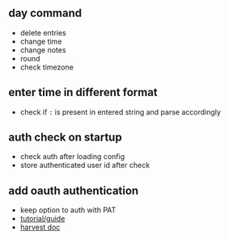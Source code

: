 ## day command

- delete entries
- change time
- change notes
- round
- check timezone

## enter time in different format

- check if `:` is present in entered string and parse accordingly

## auth check on startup

- check auth after loading config
- store authenticated user id after check

## add oauth authentication

- keep option to auth with PAT
- [tutorial/guide](https://thecodebarbarian.com/oauth-in-nodejs-cli-apps.html)
- [harvest doc](https://help.getharvest.com/api-v2/authentication-api/authentication/authentication/#for-client-side-applications)
